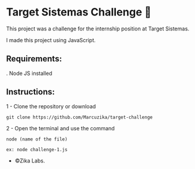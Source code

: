 # Target Sistemas Challenge 🎯 

This project was a challenge for the internship position at Target Sistemas.

I made this project using JavaScript.

## Requirements:
. Node JS installed

## Instructions:
1 - Clone the repository or download
```
git clone https://github.com/Marcuzika/target-challenge
```

2 - Open the terminal and use the command
```
node (name of the file)

ex: node challenge-1.js
```

-  ©Zika Labs.
